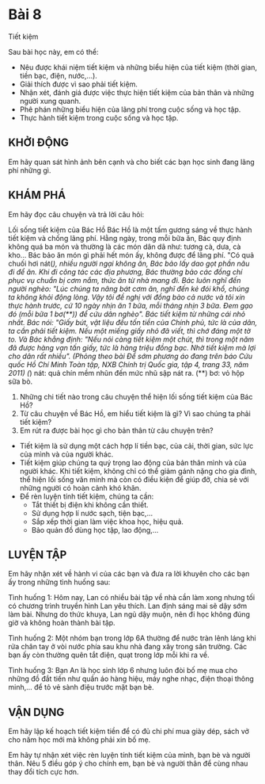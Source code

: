 # Bài 8
Tiết kiệm

Sau bài học này, em có thể:
* Nêu được khái niệm tiết kiệm và những biểu hiện của tiết kiệm (thời gian, tiền bạc, điện, nước,...).
* Giải thích được vì sao phải tiết kiệm.
* Nhận xét, đánh giá được việc thực hiện tiết kiệm của bản thân và những người xung quanh.
* Phê phán những biểu hiện của lãng phí trong cuộc sống và học tập.
* Thực hành tiết kiệm trong cuộc sống và học tập.

## KHỞI ĐỘNG
Em hãy quan sát hình ảnh bên cạnh và cho biết các bạn học sinh đang lãng phí những gì.

## KHÁM PHÁ
Em hãy đọc câu chuyện và trả lời câu hỏi:

Lối sống tiết kiệm của Bác Hồ
Bác Hồ là một tấm gương sáng về thực hành tiết kiệm và chống lãng phí. Hằng ngày, trong mỗi bữa ăn, Bác quy định không quá ba món và thường là các món dân dã như: tương cà, dưa, cà kho... Bác bảo ăn món gì phải hết món ấy, không được để lãng phí. "Có quả chuối hơi nát(*), nhiều người ngại không ăn, Bác bảo lấy dao gọt phần nâu đi để ăn. Khi đi công tác các địa phương, Bác thường bảo các đồng chí phục vụ chuẩn bị cơm nắm, thức ăn từ nhà mang đi. Bác luôn nghĩ đến người nghèo: "Lúc chúng ta nâng bát cơm ăn, nghĩ đến kẻ đói khổ, chúng ta không khỏi động lòng. Vậy tôi đề nghị với đồng bào cả nước và tôi xin thực hành trước, cứ 10 ngày nhịn ăn 1 bữa, mỗi tháng nhịn 3 bữa. Đem gạo đó (mỗi bữa 1 bơ(**)) để cứu dân nghèo".
Bác tiết kiệm từ những cái nhỏ nhất. Bác nói: "Giấy bút, vật liệu đều tốn tiền của Chính phủ, tức là của dân, ta cần phải tiết kiệm. Nếu một miếng giấy nhỏ đã viết, thì chớ đáng một tờ to. Và Bác khẳng định: "Nếu nói càng tiết kiệm một chút, thì trong một năm đã được hàng vạn tấn giấy, tức là hàng triệu đồng bạc. Nhờ tiết kiệm mà lợi cho dân rất nhiều".
(Phỏng theo bài Để sớm phương áo đang trên báo Cứu quốc
Hồ Chí Minh Toàn tập, NXB Chính trị Quốc gia, tập 4, trang 33, năm 2011)
(*) nát: quả chín mềm nhũn đến mức nhũ sập nát ra.
(**) bơ: vỏ hộp sữa bò.

1. Những chi tiết nào trong câu chuyện thể hiện lối sống tiết kiệm của Bác Hồ?
2. Từ câu chuyện về Bác Hồ, em hiểu tiết kiệm là gì? Vì sao chúng ta phải tiết kiệm?
3. Em rút ra được bài học gì cho bản thân từ câu chuyện trên?

- Tiết kiệm là sử dụng một cách hợp lí tiền bạc, của cải, thời gian, sức lực của mình và của người khác.
- Tiết kiệm giúp chúng ta quý trọng lao động của bản thân mình và của người khác. Khi tiết kiệm, không chỉ có thể giảm gánh nặng cho gia đình, thể hiện lối sống văn minh mà còn có điều kiện để giúp đỡ, chia sẻ với những người có hoàn cảnh khó khăn.
- Để rèn luyện tính tiết kiệm, chúng ta cần:
    + Tắt thiết bị điện khi không cần thiết.
    + Sử dụng hợp lí nước sạch, tiện bạc,...
    + Sắp xếp thời gian làm việc khoa học, hiệu quả.
    + Bảo quản đồ dùng học tập, lao động,...

## LUYỆN TẬP
Em hãy nhận xét về hành vi của các bạn và đưa ra lời khuyên cho các bạn ấy trong những tình huống sau:

Tình huống 1: Hôm nay, Lan có nhiều bài tập về nhà cần làm xong nhưng tối có chương trình truyền hình Lan yêu thích. Lan định sáng mai sẽ dậy sớm làm bài. Nhưng do thức khuya, Lan ngủ dậy muộn, nên đi học không đúng giờ và không hoàn thành bài tập.

Tình huống 2: Một nhóm bạn trong lớp 6A thường để nước tràn lênh láng khi rửa chân tay ở vòi nước phía sau khu nhà đang xây trong sân trường. Các bạn ấy còn thường quên tắt điện, quạt trong lớp mỗi khi ra về.

Tình huống 3: Bạn An là học sinh lớp 6 nhưng luôn đòi bố mẹ mua cho những đồ đắt tiền như quần áo hàng hiệu, máy nghe nhạc, điện thoại thông minh,... để tỏ vẻ sành điệu trước mặt bạn bè.

## VẬN DỤNG
Em hãy lập kế hoạch tiết kiệm tiền để có đủ chi phí mua giày dép, sách vở cho năm học mới mà không phải xin bố mẹ.

Em hãy tự nhận xét việc rèn luyện tính tiết kiệm của mình, bạn bè và người thân. Nêu 5 điều góp ý cho chính em, bạn bè và người thân để cùng nhau thay đổi tích cực hơn.
